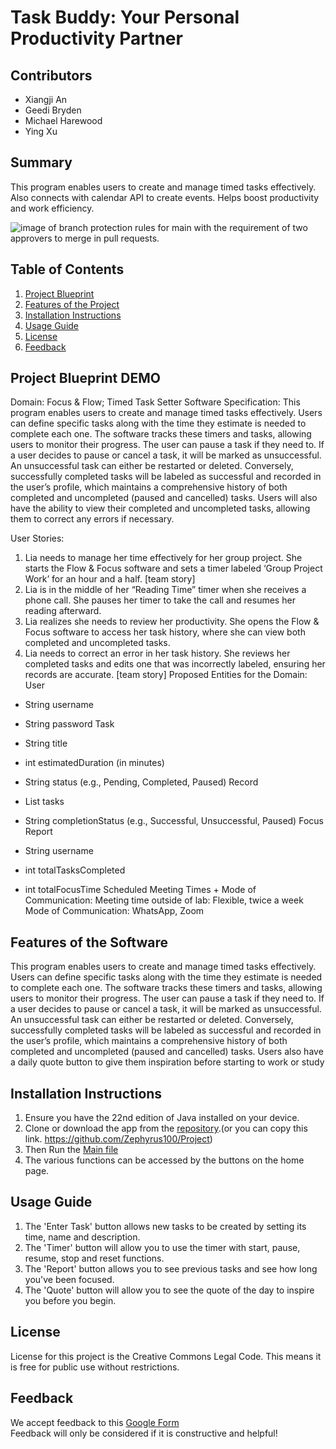 Task Buddy: Your Personal Productivity Partner
====

## Contributors

- Xiangji An
- Geedi Bryden
- Michael Harewood
- Ying Xu

## Summary

This program enables users to create and manage timed tasks effectively.
Also connects with calendar API to create events.
Helps boost productivity and work efficiency.


![image of branch protection rules for main with the
requirement of two approvers to merge in pull requests.
](images/branch_protection_rules.png)

## Table of Contents

1. [Project Blueprint](#project-blueprint-demo)
2. [Features of the Project](#features-of-the-software)
3. [Installation Instructions](#installation-instructions)
4. [Usage Guide](#usage-guide)
5. [License](#license)
6. [Feedback](#feedback)

## Project Blueprint DEMO

Domain: Focus & Flow; Timed Task Setter
Software Specification:
This program enables users to create and manage timed tasks effectively.
Users can define specific tasks along with the time they estimate is needed to complete each one.
The software tracks these timers and tasks, allowing users to monitor their progress.
The user can pause a task if they need to.
If a user decides to pause or cancel a task, it will be marked as unsuccessful.
An unsuccessful task can either be restarted or deleted.
Conversely, successfully completed tasks will be labeled as successful and recorded in the user’s profile,
which maintains a comprehensive history of both completed and uncompleted (paused and cancelled) tasks.
Users will also have the ability to view their completed and uncompleted tasks,
allowing them to correct any errors if necessary.

User Stories:
1. Lia needs to manage her time effectively for her group project. She starts the Flow & Focus software and sets a timer labeled ‘Group Project Work’ for an hour and a half. [team story]
2. Lia is in the middle of her “Reading Time” timer when she receives a phone call. She pauses her timer to take the call and resumes her reading afterward.
3. Lia realizes she needs to review her productivity. She opens the Flow & Focus software to access her task history, where she can view both completed and uncompleted tasks.
4. Lia needs to correct an error in her task history. She reviews her completed tasks and edits one that was incorrectly labeled, ensuring her records are accurate. [team story]
   Proposed Entities for the Domain: User
- String username
- String password Task
- String title
- int estimatedDuration (in minutes)
- String status (e.g., Pending, Completed, Paused)
  Record
- List<Task> tasks

- String completionStatus (e.g., Successful, Unsuccessful, Paused) Focus Report
- String username
- int totalTasksCompleted
- int totalFocusTime
  Scheduled Meeting Times + Mode of Communication: Meeting time outside of lab: Flexible, twice a week
  Mode of Communication: WhatsApp, Zoom

## Features of the Software

This program enables users to create and manage timed tasks effectively.
Users can define specific tasks along with the time they estimate is needed to complete each one.
The software tracks these timers and tasks, allowing users to monitor their progress.
The user can pause a task if they need to.
If a user decides to pause or cancel a task, it will be marked as unsuccessful.
An unsuccessful task can either be restarted or deleted.
Conversely, successfully completed tasks will be labeled as successful and recorded in the user’s profile,
which maintains a comprehensive history of both completed and uncompleted (paused and cancelled) tasks.
Users also have a daily quote button to give them inspiration
before starting to work or study

## Installation Instructions

1. Ensure you have the 22nd edition of Java installed on your device.
2. Clone or download the app from the [repository](https://github.com/Zephyrus100/Project).(or you can copy this link. https://github.com/Zephyrus100/Project)
3. Then Run the [Main file](src/main/java/app/Main.java)
4. The various functions can be accessed by the buttons on the home page.

## Usage Guide

1. The 'Enter Task' button allows new tasks to be created by setting its time, name and description.
2. The 'Timer' button will allow you to use the timer with start, pause, resume, stop and reset functions.
3. The 'Report' button allows you to see previous tasks and see how long you've been focused.
4. The 'Quote' button will allow you to see the quote of the day to inspire you before you begin.

## License

License for this project is the Creative Commons Legal Code.
This means it is free for public use without restrictions.

## Feedback

We accept feedback to this [Google Form](https://forms.gle/tvqCKpFEocVDypsK6)  
Feedback will only be considered if it is constructive and helpful!

